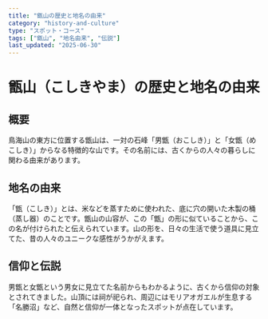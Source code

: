 ```yaml
---
title: "甑山の歴史と地名の由来"
category: "history-and-culture"
type: "スポット・コース"
tags: ["甑山", "地名由来", "伝説"]
last_updated: "2025-06-30"
---
```


# 甑山（こしきやま）の歴史と地名の由来

## 概要
鳥海山の東方に位置する甑山は、一対の石峰「男甑（おこしき）」と「女甑（めこしき）」からなる特徴的な山です。その名前には、古くからの人々の暮らしに関わる由来があります。

## 地名の由来
「甑（こしき）」とは、米などを蒸すために使われた、底に穴の開いた木製の桶（蒸し器）のことです。甑山の山容が、この「甑」の形に似ていることから、この名が付けられたと伝えられています。山の形を、日々の生活で使う道具に見立てた、昔の人々のユニークな感性がうかがえます。

## 信仰と伝説
男甑と女甑という男女に見立てた名前からもわかるように、古くから信仰の対象とされてきました。山頂には祠が祀られ、周辺にはモリアオガエルが生息する「名勝沼」など、自然と信仰が一体となったスポットが点在しています。